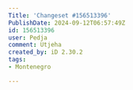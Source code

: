 ```yaml
---
Title: 'Changeset #156513396'
PublishDate: 2024-09-12T06:57:49Z
id: 156513396
user: Pedja
comment: Utjeha
created_by: iD 2.30.2
tags:
- Montenegro

---
```

